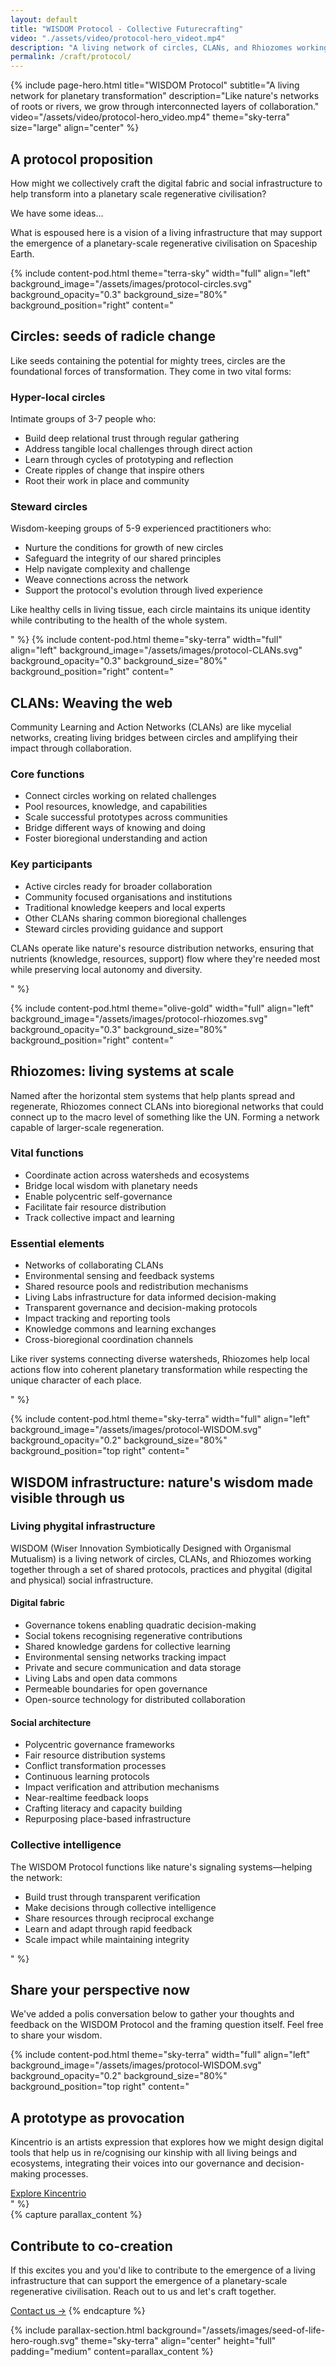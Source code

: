 ```yaml
---
layout: default
title: "WISDOM Protocol - Collective Futurecrafting"
video: "./assets/video/protocol-hero_videot.mp4"
description: "A living network of circles, CLANs, and Rhiozomes working together through the WISDOM Protocol"
permalink: /craft/protocol/
---
```


{% include page-hero.html
  title="WISDOM Protocol"
  subtitle="A living network for planetary transformation"
  description="Like nature's networks of roots or rivers, we grow through interconnected layers of collaboration."
  video="/assets/video/protocol-hero_video.mp4"
  theme="sky-terra"
  size="large"
  align="center"
%}
<div class="container">
  <div class="section-heading">
    <h2>A protocol proposition</h2>
    <p>How might we collectively craft the digital fabric and social infrastructure to help transform into a planetary scale regenerative civilisation?</p>
    <p>We have some ideas...</p>
    <p>What is espoused here is a vision of a living infrastructure that may support the emergence of a planetary-scale regenerative civilisation on Spaceship Earth.</p>
  </div>
</div>
<div class="content-pod-container">
{% include content-pod.html
  theme="terra-sky"
  width="full"
  align="left"
  background_image="/assets/images/protocol-circles.svg"
  background_opacity="0.3"
  background_size="80%"
  background_position="right"
  content="
<div class='protocol-section'>
  <h2>Circles: seeds of radicle change</h2>
  <p>Like seeds containing the potential for mighty trees, circles are the foundational forces of transformation. They come in two vital forms:</p>
  <div class='protocol-subsection'>
    <h3>Hyper-local circles</h3>
    <p>Intimate groups of 3-7 people who:</p>
    <ul>
      <li>Build deep relational trust through regular gathering</li>
      <li>Address tangible local challenges through direct action</li>
      <li>Learn through cycles of prototyping and reflection</li>
      <li>Create ripples of change that inspire others</li>
      <li>Root their work in place and community</li>
    </ul>
  </div>
  <div class='protocol-subsection'>
    <h3>Steward circles</h3>
    <p>Wisdom-keeping groups of 5-9 experienced practitioners who:</p>
    <ul>
      <li>Nurture the conditions for growth of new circles</li>
      <li>Safeguard the integrity of our shared principles</li>
      <li>Help navigate complexity and challenge</li>
      <li>Weave connections across the network</li>
      <li>Support the protocol's evolution through lived experience</li>
    </ul>
  </div>
  <p>Like healthy cells in living tissue, each circle maintains its unique identity while contributing to the health of the whole system.</p>
</div>
" %}
{% include content-pod.html
  theme="sky-terra"
  width="full"
  align="left"
  background_image="/assets/images/protocol-CLANs.svg"
  background_opacity="0.3"
  background_size="80%"
  background_position="right"
  content="
<div class='protocol-section'>
  <h2>CLANs: Weaving the web</h2>
  <p>Community Learning and Action Networks (CLANs) are like mycelial networks, creating living bridges between circles and amplifying their impact through collaboration.</p>
  <div class='protocol-subsection'>
    <h3>Core functions</h3>
    <ul class='protocol-list'>
      <li>Connect circles working on related challenges</li>
      <li>Pool resources, knowledge, and capabilities</li>
      <li>Scale successful prototypes across communities</li>
      <li>Bridge different ways of knowing and doing</li>
      <li>Foster bioregional understanding and action</li>
    </ul>
  </div>
  <div class='protocol-subsection'>
    <h3>Key participants</h3>
    <ul class='protocol-list'>
      <li>Active circles ready for broader collaboration</li>
      <li>Community focused organisations and institutions</li>
      <li>Traditional knowledge keepers and local experts</li>
      <li>Other CLANs sharing common bioregional challenges</li>
      <li>Steward circles providing guidance and support</li>
    </ul>
  </div>
  <p class='protocol-note'>CLANs operate like nature's resource distribution networks, ensuring that nutrients (knowledge, resources, support) flow where they're needed most while preserving local autonomy and diversity.</p>
</div>
" %}

{% include content-pod.html
  theme="olive-gold"
  width="full"
  align="left"
  background_image="/assets/images/protocol-rhiozomes.svg"
  background_opacity="0.3"
  background_size="80%"
  background_position="right"
  content="
<div class='protocol-section'>
  <h2>Rhiozomes: living systems at scale</h2>
  <p>Named after the horizontal stem systems that help plants spread and regenerate, Rhiozomes connect CLANs into bioregional networks that could connect up to the macro level of something like the UN. Forming a network capable of larger-scale regeneration.</p>
  <div class='protocol-subsection'>
    <h3>Vital functions</h3>
    <ul class='protocol-list'>
      <li>Coordinate action across watersheds and ecosystems</li>
      <li>Bridge local wisdom with planetary needs</li>
      <li>Enable polycentric self-governance</li>
      <li>Facilitate fair resource distribution</li>
      <li>Track collective impact and learning</li>
    </ul>
  </div>
  <div class='protocol-subsection'>
    <h3>Essential elements</h3>
    <ul class='protocol-list'>
      <li>Networks of collaborating CLANs</li>
      <li>Environmental sensing and feedback systems</li>
      <li>Shared resource pools and redistribution mechanisms</li>
      <li>Living Labs infrastructure for data informed decision-making</li>
      <li>Transparent governance and decision-making protocols</li>
      <li>Impact tracking and reporting tools</li>
      <li>Knowledge commons and learning exchanges</li>
      <li>Cross-bioregional coordination channels</li>
    </ul>
  </div>
  <p class='protocol-note'>Like river systems connecting diverse watersheds, Rhiozomes help local actions flow into coherent planetary transformation while respecting the unique character of each place.</p>
</div>
" %}

{% include content-pod.html
  theme="sky-terra"
  width="full"
  align="left"
  background_image="/assets/images/protocol-WISDOM.svg"
  background_opacity="0.2"
  background_size="80%"
  background_position="top right"
  content="
<div class='protocol-section'>
  <h2>WISDOM infrastructure: nature's wisdom made visible through us</h2>
  
  <div class='protocol-subsection'>
    <h3>Living phygital infrastructure</h3>
    <p>WISDOM (Wiser Innovation Symbiotically Designed with Organismal Mutualism) is a living network of circles, CLANs, and Rhiozomes working together through a set of shared protocols, practices and phygital (digital and physical) social infrastructure.</p>
    <div class='protocol-grid'>
      <div class='protocol-grid-item'>
        <h4>Digital fabric</h4>
        <ul class='protocol-list'>
          <li>Governance tokens enabling quadratic decision-making</li>
          <li>Social tokens recognising regenerative contributions</li>
          <li>Shared knowledge gardens for collective learning</li>
          <li>Environmental sensing networks tracking impact</li>
          <li>Private and secure communication and data storage</li>
          <li>Living Labs and open data commons</li>
          <li>Permeable boundaries for open governance</li>
          <li>Open-source technology for distributed collaboration</li>
        </ul>
      </div>
      <div class='protocol-grid-item'>
        <h4>Social architecture</h4>
        <ul class='protocol-list'>
          <li>Polycentric governance frameworks</li>
          <li>Fair resource distribution systems</li>
          <li>Conflict transformation processes</li>
          <li>Continuous learning protocols</li>
          <li>Impact verification and attribution mechanisms</li>
          <li>Near-realtime feedback loops</li>
          <li>Crafting literacy and capacity building</li>
          <li>Repurposing place-based infrastructure</li>
        </ul>
      </div>
    </div>
  </div>

  <div class='protocol-subsection'>
    <h3>Collective intelligence</h3>
    <p>The WISDOM Protocol functions like nature's signaling systems—helping the network:</p>
    <ul class='protocol-list'>
      <li>Build trust through transparent verification</li>
      <li>Make decisions through collective intelligence</li>
      <li>Share resources through reciprocal exchange</li>
      <li>Learn and adapt through rapid feedback</li>
      <li>Scale impact while maintaining integrity</li>
    </ul>
  </div>
</div>
" %}
</div>
<div class="container">
  <div class="section-heading">
    <h2>Share your perspective now</h2>
    <p>We've added a polis conversation below to gather your thoughts and feedback on the WISDOM Protocol and the framing question itself. Feel free to share your wisdom.</p>
  </div>
  <div class='polis' data-conversation_id='2wchcjv5nk'></div>
<script async src='https://pol.is/embed.js'></script>
</div>
<div class="container">
  {% include content-pod.html
    theme="sky-terra"
    width="full"
    align="left"
    background_image="/assets/images/protocol-WISDOM.svg"
    background_opacity="0.2"
    background_size="80%"
    background_position="top right"
    content="<div class='protocol-section'>
      <h2>A prototype as provocation</h2>
      <p>Kincentrio is an artists expression that explores how we might design digital tools that help us in re/cognising our kinship with all living beings and ecosystems, integrating their voices into our governance and decision-making processes.</p>
      <a href='https://kincentrio.net/' target='_blank' class='button button--primary'>Explore Kincentrio</a>
    </div>"
  %}
</div>
{% capture parallax_content %}
<h2>Contribute to co-creation</h2>
<p>
  If this excites you and you'd like to contribute to the emergence of a living infrastructure that can support the emergence of a planetary-scale regenerative civilisation. Reach out to us and let's craft together.
</p>
<a href='{{ '/get-involved#contact' | relative_url }}' class='button button--primary'>Contact us →</a>
{% endcapture %}

{% include parallax-section.html
  background="/assets/images/seed-of-life-hero-rough.svg"
  theme="sky-terra"
  align="center"
  height="full"
  padding="medium"
  content=parallax_content
%}